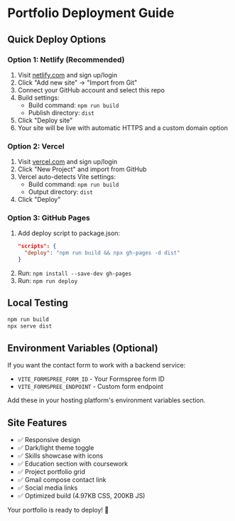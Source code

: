 # Portfolio Deployment Guide

## Quick Deploy Options

### Option 1: Netlify (Recommended)
1. Visit [netlify.com](https://netlify.com) and sign up/login
2. Click "Add new site" → "Import from Git"
3. Connect your GitHub account and select this repo
4. Build settings:
   - Build command: `npm run build`
   - Publish directory: `dist`
5. Click "Deploy site"
6. Your site will be live with automatic HTTPS and a custom domain option

### Option 2: Vercel
1. Visit [vercel.com](https://vercel.com) and sign up/login
2. Click "New Project" and import from GitHub
3. Vercel auto-detects Vite settings:
   - Build command: `npm run build`
   - Output directory: `dist`
4. Click "Deploy"

### Option 3: GitHub Pages
1. Add deploy script to package.json:
   ```json
   "scripts": {
     "deploy": "npm run build && npx gh-pages -d dist"
   }
   ```
2. Run: `npm install --save-dev gh-pages`
3. Run: `npm run deploy`

## Local Testing
```bash
npm run build
npx serve dist
```

## Environment Variables (Optional)
If you want the contact form to work with a backend service:
- `VITE_FORMSPREE_FORM_ID` - Your Formspree form ID
- `VITE_FORMSPREE_ENDPOINT` - Custom form endpoint

Add these in your hosting platform's environment variables section.

## Site Features
- ✅ Responsive design
- ✅ Dark/light theme toggle
- ✅ Skills showcase with icons
- ✅ Education section with coursework
- ✅ Project portfolio grid
- ✅ Gmail compose contact link
- ✅ Social media links
- ✅ Optimized build (4.97KB CSS, 200KB JS)

Your portfolio is ready to deploy! 🚀
